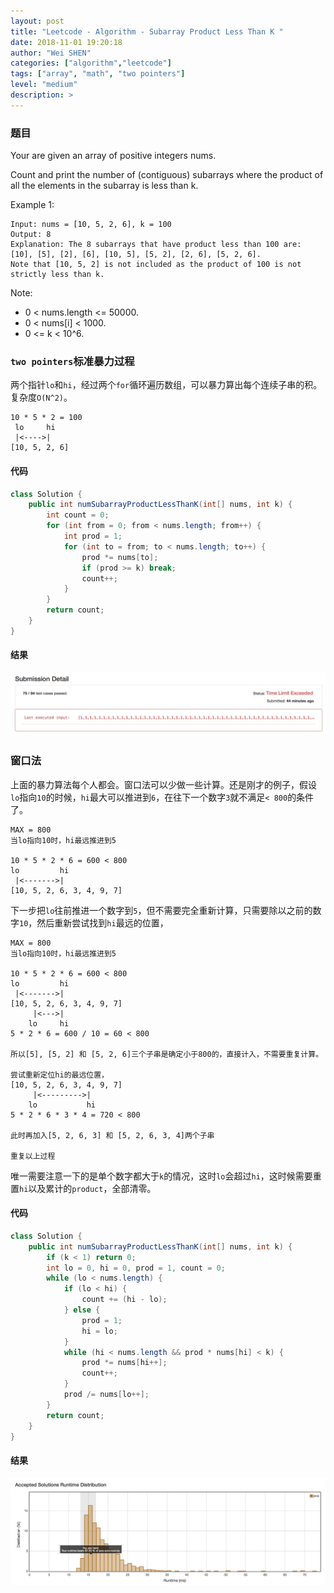 ```yaml
---
layout: post
title: "Leetcode - Algorithm - Subarray Product Less Than K "
date: 2018-11-01 19:20:18
author: "Wei SHEN"
categories: ["algorithm","leetcode"]
tags: ["array", "math", "two pointers"]
level: "medium"
description: >
---
```


### 题目
Your are given an array of positive integers nums.

Count and print the number of (contiguous) subarrays where the product of all the elements in the subarray is less than k.

Example 1:
```
Input: nums = [10, 5, 2, 6], k = 100
Output: 8
Explanation: The 8 subarrays that have product less than 100 are: [10], [5], [2], [6], [10, 5], [5, 2], [2, 6], [5, 2, 6].
Note that [10, 5, 2] is not included as the product of 100 is not strictly less than k.
```

Note:
* 0 < nums.length <= 50000.
* 0 < nums[i] < 1000.
* 0 <= k < 10^6.

### `two pointers`标准暴力过程
两个指针`lo`和`hi`，经过两个`for`循环遍历数组，可以暴力算出每个连续子串的积。复杂度`O(N^2)`。
```
10 * 5 * 2 = 100
 lo     hi
 |<---->|
[10, 5, 2, 6]
```

#### 代码
```java
class Solution {
    public int numSubarrayProductLessThanK(int[] nums, int k) {
        int count = 0;
        for (int from = 0; from < nums.length; from++) {
            int prod = 1;
            for (int to = from; to < nums.length; to++) {
                prod *= nums[to];
                if (prod >= k) break;
                count++;
            }
        }
        return count;
    }
}
```

#### 结果
![subarray-product-less-than-k-1](/images/leetcode/subarray-product-less-than-k-1.png)


### 窗口法
上面的暴力算法每个人都会。窗口法可以少做一些计算。还是刚才的例子，假设`lo`指向`10`的时候，`hi`最大可以推进到`6`，在往下一个数字`3`就不满足`< 800`的条件了。
```
MAX = 800
当lo指向10时，hi最远推进到5

10 * 5 * 2 * 6 = 600 < 800
lo         hi
 |<------->|
[10, 5, 2, 6, 3, 4, 9, 7]
```

下一步把`lo`往前推进一个数字到`5`，但不需要完全重新计算，只需要除以之前的数字`10`，然后重新尝试找到`hi`最远的位置，
```
MAX = 800
当lo指向10时，hi最远推进到5

10 * 5 * 2 * 6 = 600 < 800
lo         hi
 |<------->|
[10, 5, 2, 6, 3, 4, 9, 7]
     |<--->|
    lo     hi
5 * 2 * 6 = 600 / 10 = 60 < 800

所以[5], [5, 2] 和 [5, 2, 6]三个子串是确定小于800的，直接计入，不需要重复计算。

尝试重新定位hi的最远位置，
[10, 5, 2, 6, 3, 4, 9, 7]
     |<--------->|
    lo           hi
5 * 2 * 6 * 3 * 4 = 720 < 800

此时再加入[5, 2, 6, 3] 和 [5, 2, 6, 3, 4]两个子串

重复以上过程
```

唯一需要注意一下的是单个数字都大于`k`的情况，这时`lo`会超过`hi`，这时候需要重置`hi`以及累计的`product`，全部清零。

#### 代码
```java
class Solution {
    public int numSubarrayProductLessThanK(int[] nums, int k) {
        if (k < 1) return 0;
        int lo = 0, hi = 0, prod = 1, count = 0;
        while (lo < nums.length) {
            if (lo < hi) {
                count += (hi - lo);
            } else {
                prod = 1;
                hi = lo;
            }
            while (hi < nums.length && prod * nums[hi] < k) {
                prod *= nums[hi++];
                count++;
            }
            prod /= nums[lo++];
        }
        return count;
    }
}
```

#### 结果
![subarray-product-less-than-k-2](/images/leetcode/subarray-product-less-than-k-2.png)
